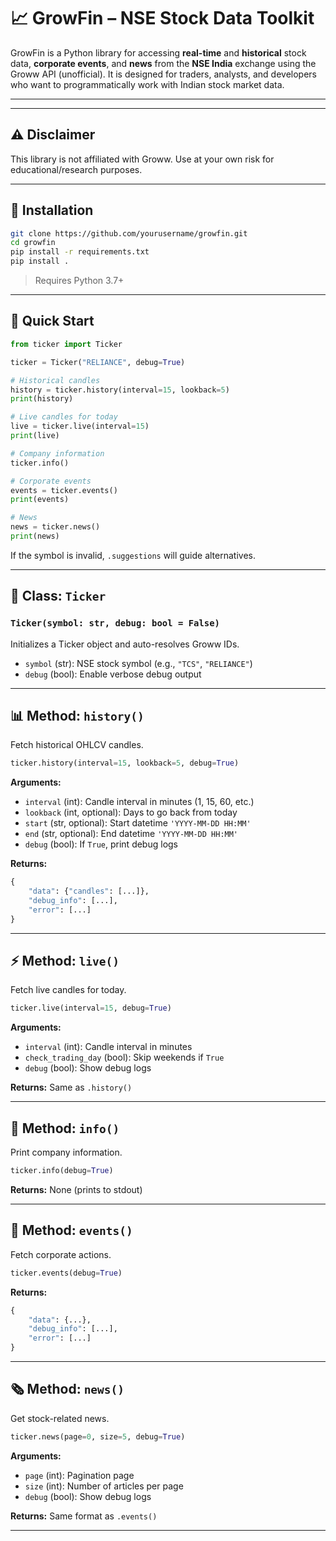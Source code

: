 # 📈 GrowFin – NSE Stock Data Toolkit

GrowFin is a Python library for accessing **real-time** and **historical** stock data, **corporate events**, and **news** from the **NSE India** exchange using the Groww API (unofficial). It is designed for traders, analysts, and developers who want to programmatically work with Indian stock market data.

---

---

## ⚠️ Disclaimer

This library is not affiliated with Groww. Use at your own risk for educational/research purposes.

---

## 🔧 Installation

```bash
git clone https://github.com/yourusername/growfin.git
cd growfin
pip install -r requirements.txt
pip install .
```

> Requires Python 3.7+

---

## 🚀 Quick Start

```python
from ticker import Ticker

ticker = Ticker("RELIANCE", debug=True)

# Historical candles
history = ticker.history(interval=15, lookback=5)
print(history)

# Live candles for today
live = ticker.live(interval=15)
print(live)

# Company information
ticker.info()

# Corporate events
events = ticker.events()
print(events)

# News
news = ticker.news()
print(news)
```

If the symbol is invalid, `.suggestions` will guide alternatives.

---

## 🧠 Class: `Ticker`

### `Ticker(symbol: str, debug: bool = False)`

Initializes a Ticker object and auto-resolves Groww IDs.

- `symbol` (str): NSE stock symbol (e.g., `"TCS"`, `"RELIANCE"`)
- `debug` (bool): Enable verbose debug output

---

## 📊 Method: `history()`

Fetch historical OHLCV candles.

```python
ticker.history(interval=15, lookback=5, debug=True)
```

**Arguments:**
- `interval` (int): Candle interval in minutes (1, 15, 60, etc.)
- `lookback` (int, optional): Days to go back from today
- `start` (str, optional): Start datetime `'YYYY-MM-DD HH:MM'`
- `end` (str, optional): End datetime `'YYYY-MM-DD HH:MM'`
- `debug` (bool): If `True`, print debug logs

**Returns:**
```python
{
    "data": {"candles": [...]},
    "debug_info": [...],
    "error": [...]
}
```

---

## ⚡ Method: `live()`

Fetch live candles for today.

```python
ticker.live(interval=15, debug=True)
```

**Arguments:**
- `interval` (int): Candle interval in minutes
- `check_trading_day` (bool): Skip weekends if `True`
- `debug` (bool): Show debug logs

**Returns:** Same as `.history()`

---

## 🧾 Method: `info()`

Print company information.

```python
ticker.info(debug=True)
```

**Returns:** None (prints to stdout)

---

## 📅 Method: `events()`

Fetch corporate actions.

```python
ticker.events(debug=True)
```

**Returns:**
```python
{
    "data": {...},
    "debug_info": [...],
    "error": [...]
}
```

---

## 🗞️ Method: `news()`

Get stock-related news.

```python
ticker.news(page=0, size=5, debug=True)
```

**Arguments:**
- `page` (int): Pagination page
- `size` (int): Number of articles per page
- `debug` (bool): Show debug logs

**Returns:** Same format as `.events()`

---
